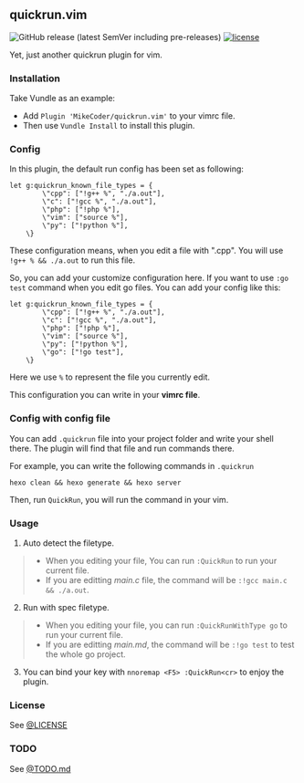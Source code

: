 quickrun.vim
---

![GitHub release (latest SemVer including pre-releases)](https://img.shields.io/github/v/release/D0n9x1n/quickrun.vim?include_prereleases)
[![license](https://img.shields.io/github/license/mashape/apistatus.svg?style=flat)](https://mit-license.org/)

Yet, just another quickrun plugin for vim.

### Installation
Take Vundle as an example:

+ Add `Plugin 'MikeCoder/quickrun.vim'` to your vimrc file.
+ Then use `Vundle Install` to install this plugin.


### Config
In this plugin, the default run config has been set as following:
```
let g:quickrun_known_file_types = {
        \"cpp": ["!g++ %", "./a.out"],
        \"c": ["!gcc %", "./a.out"],
        \"php": ["!php %"],
        \"vim": ["source %"],
        \"py": ["!python %"],
    \}
```

These configuration means, when you edit a file with ".cpp". You will use `!g++ % && ./a.out` to run this file.

So, you can add your customize configuration here. If you want to use `:go test` command when you edit go files. You can add your config like this:

```
let g:quickrun_known_file_types = {
        \"cpp": ["!g++ %", "./a.out"],
        \"c": ["!gcc %", "./a.out"],
        \"php": ["!php %"],
        \"vim": ["source %"],
        \"py": ["!python %"],
        \"go": ["!go test"],
    \}
```

Here we use `%` to represent the file you currently edit.

This configuration you can write in your **vimrc file**.

### Config with config file
You can add `.quickrun` file into your project folder and write your shell there. The plugin will find that file and run commands there.

For example, you can write the following commands in `.quickrun`

```
hexo clean && hexo generate && hexo server
```

Then, run `QuickRun`, you will run the command in your vim.

### Usage
1. Auto detect the filetype.
> + When you editing your file, You can run `:QuickRun` to run your current file.
> + If you are editting *main.c* file, the command will be `:!gcc main.c && ./a.out`.

2. Run with spec filetype.
> + When you editing your file, you can run `:QuickRunWithType go` to run your current file.
> + If you are editting *main.md*, the command will be `:!go test` to test the whole go project.

3. You can bind your key with `nnoremap <F5> :QuickRun<cr>` to enjoy the plugin.

### License
See [@LICENSE](./LICENSE)


### TODO
See [@TODO.md](./TODO.md)
